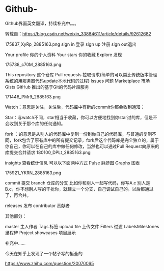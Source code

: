 # Github-
Github界面英文翻译，持续补充中。。。

转载自：https://blog.csdn.net/weixin_33884611/article/details/92612682

175837_XyRp_2885163.png
sign in 登录
sign up 注册
sign out退出

Your profile 你的个人资料
Your stars  你的收藏
Explore 发现

 

175738_c70M_2885163.png

This repository  这个仓库
Pull requests  拉取请求(简单的可以类比传统版本管理系统的用服务器代码update本地代码的过程)
Issues 问题
Marketplace 市场
Gists GitHub 推出的基于Git的代码片段服务

171448_PMr9_2885163.png

Watch：意思是关注，关注后，代码库中有新的commit你都会收到通知；

Star：与watch不同，star相当于收藏，你可以方便地找到你star过的库，但是不会收到关于那个库的任何通知。   

fork ：的意思是从别人的代码库中复制一份到你自己的代码库，与普通的复制不同，fork包含了原有库中的所有提交记录，fork后这个代码库是完全独立的，属于你自己，你可以在自己的库中做任何修改，当然也可以通过Pull Request向原来的库提交合并请求
180100_DPLt_2885163.png

insights 查看统计信息
可以以下面两种方式
Pulse 脉搏图
Graphs 图表

175921_YKRN_2885163.png

commit  提交
branch  仓库的分支
比如你和别人一起写代码，你写A.c 别人是B.c，你不想别人写的干扰你，就建立一个分支，自己调试自己的。以后都通过了，再合并。

releases 发布
contributor 贡献者

其他部分：

master 主人作者
Tags 标签
upload file 上传文件
Filters 过滤
LabelsMilestones 里程碑
Project showcases 项目展示

补充中......

今天在知乎上发现了一个帖子写的挺全的

https://www.zhihu.com/question/20070065
